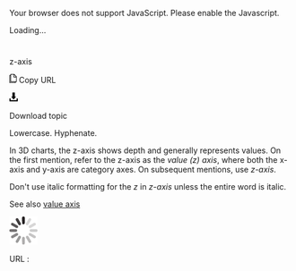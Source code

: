 Your browser does not support JavaScript. Please enable the Javascript.

Loading...

# 

z-axis

![Copy URL](z-axis_files/Copy.png)
Copy URL

![Download](z-axis_files/Download.png)

Download topic

Lowercase. Hyphenate.

In
3D charts, the z-axis shows depth and generally represents values.
On the first mention, refer to the z-axis as the *value (z) axis*, where both the x-axis and y-axis are category axes. On subsequent mentions, use *z-axis*. 

Don't use italic formatting for the *z* in *z-axis* unless the entire word is italic.

See also [value axis](https://worldready.cloudapp.net/Styleguide/Read?id=2700&topicid=33518)

![In progress](z-axis_files/activity-large.gif)

URL :
